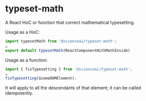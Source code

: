 
# typeset-math

A React HoC or function that correct mathematical typesetting.

Usage as a HoC:

```js
import typesetMath from '@scienceai/typeset-math';
…
export default typesetMath(ReactComponentWithMathInside)
```

Usage as a function:

```js
import { fixTypesetting } from '@scienceai/typeset-math';
…
fixTypesetting($someDOMElement);
```

It will apply to all the descendants of that element; it can be called idempotently.
